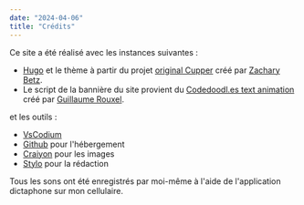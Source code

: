 ```yaml
---
date: "2024-04-06"
title: "Crédits"
---
```


Ce site a été réalisé avec les instances suivantes : 

- [Hugo](https://gohugo.io/) et le thème à partir du projet [original Cupper](https://github.com/ThePacielloGroup/cupper) créé par   [Zachary Betz](https://zwbetz.com/).
- Le script de la bannière du site provient du [Codedoodl.es text animation](https://codepen.io/guillaumerxl/pen/pjbYoB) créé par [Guillaume Rouxel](https://codepen.io/guillaumerxl).

et les outils : 

- [VsCodium](https://vscodium.com/) 
- [Github](https://github.com/cgermain97/Feu-de-Foret) pour l'hébergement
- [Craiyon](https://www.craiyon.com/) pour les images
- [Stylo](https://stylo.huma-num.fr/) pour la rédaction

Tous les sons ont été enregistrés par moi-même à l'aide de l'application dictaphone sur mon cellulaire.
